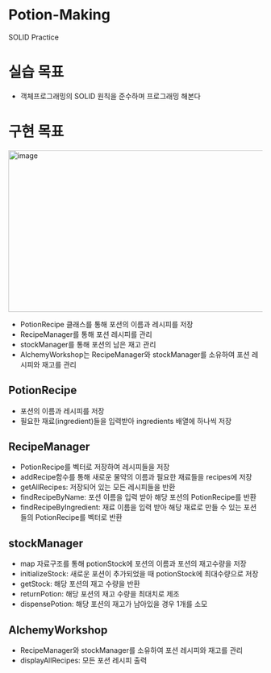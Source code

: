 # Potion-Making
SOLID Practice

# 실습 목표
- 객체프로그래밍의 SOLID 원칙을 준수하며 프로그래밍 해본다

# 구현 목표
<img width="898" height="321" alt="image" src="https://github.com/user-attachments/assets/8ec9b0aa-9ef2-4484-8576-51905d9b4fc8" />


- PotionRecipe 클래스를 통해 포션의 이름과 레시피를 저장
- RecipeManager를 통해 포션 레시피를 관리
- stockManager를 통해 포션의 남은 재고 관리
- AlchemyWorkshop는 RecipeManager와 stockManager를 소유하여 포션 레시피와 재고를 관리

## PotionRecipe
- 포션의 이름과 레시피를 저장
- 필요한 재료(ingredient)들을 입력받아 ingredients 배열에 하나씩 저장

## RecipeManager
- PotionRecipe를 벡터로 저장하여 레시피들을 저장
- addRecipe함수를 통해 새로운 물약의 이름과 필요한 재료들을 recipes에 저장
- getAllRecipes: 저장되어 있는 모든 레시피들을 반환
- findRecipeByName: 포션 이름을 입력 받아 해당 포션의 PotionRecipe를 반환
- findRecipeByIngredient: 재료 이름을 입력 받아 해당 재료로 만들 수 있는 포션들의 PotionRecipe를 벡터로 반환

## stockManager
- map 자료구조를 통해 potionStock에 포션의 이름과 포션의 재고수량을 저장
- initializeStock: 새로운 포션이 추가되었을 때 potionStock에 최대수량으로 저장
- getStock: 해당 포션의 재고 수량을 반환
- returnPotion: 해당 포션의 재고 수량을 최대치로 제조
- dispensePotion: 해당 포션의 재고가 남아있을 경우 1개를 소모

## AlchemyWorkshop

- RecipeManager와 stockManager를 소유하여 포션 레시피와 재고를 관리
- displayAllRecipes: 모든 포션 레시피 출력
